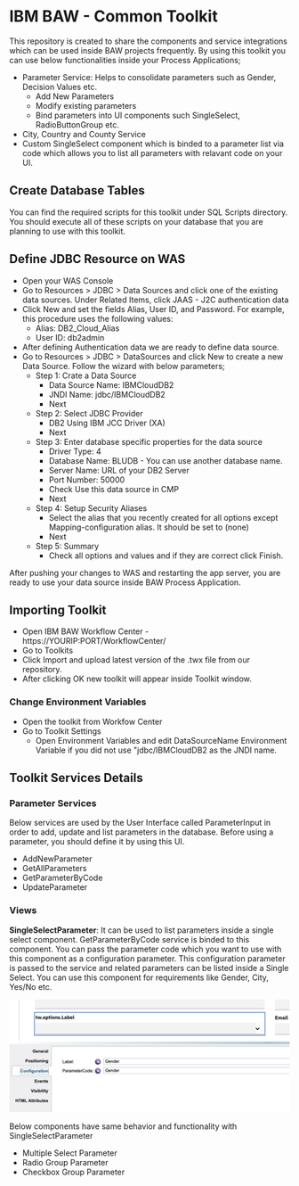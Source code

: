 # IBM BAW - Common Toolkit

This repository is created to share the components and service integrations which can be used inside BAW projects frequently.
By using this toolkit you can use below functionalities inside your Process Applications;

* Parameter Service: Helps to consolidate parameters such as Gender, Decision Values etc. 
	* Add New Parameters
	* Modify existing parameters
	* Bind parameters into UI components such SingleSelect, RadioButtonGroup etc.
* City, Country and County Service
* Custom SingleSelect component which is binded to a parameter list via code which allows you to list all parameters with relavant code on your UI. 

## Create Database Tables
You can find the required scripts for this toolkit under SQL Scripts directory. You should execute all of these scripts on your database that you are planning to use with this toolkit. 

## Define JDBC Resource on WAS
* Open your WAS Console
* Go to Resources > JDBC > Data Sources and click one of the existing data sources.  Under Related Items, click JAAS - J2C authentication data
* Click New and set the fields Alias, User ID, and Password. For example, this procedure uses the following values: 
	* Alias: DB2_Cloud_Alias	 
	* User ID: db2admin
* After defining Authentication data we are ready to define data source. 
* Go to Resources > JDBC > DataSources and click New to create a new Data Source. Follow the wizard with below parameters;
	* Step 1: Crate a Data Source
		* Data Source Name: IBMCloudDB2
		* JNDI Name: jdbc/IBMCloudDB2
		* Next
	* Step 2: Select JDBC Provider
		* DB2 Using IBM JCC Driver (XA)
		* Next
	* Step 3: Enter database specific properties for the data source 
		* Driver Type: 4
		* Database Name: BLUDB - You can use another database name.
		* Server Name: URL of your DB2 Server
		* Port Number: 50000 
		* Check Use this data source in CMP
		* Next
	* Step 4: Setup Security Aliases
		* Select the alias that you recently created for all options except Mapping-configuration alias. It should be set to (none)
		* Next
	* Step 5: Summary  	  
		* Check all options and values and if they are correct click Finish.

After pushing your changes to WAS and restarting the app server, you are ready to use your data source inside BAW Process Application. 
		
 		 	

## Importing Toolkit

* Open IBM BAW Workflow Center - https://YOURIP:PORT/WorkflowCenter/
* Go to Toolkits
* Click Import and upload latest version of the .twx file from our repository. 
* After clicking OK new toolkit will appear inside Toolkit window. 

### Change Environment Variables

* Open the toolkit from Workfow Center
* Go to Toolkit Settings 
	* Open Environment Variables and edit DataSourceName Environment Variable if you did not use "jdbc/IBMCloudDB2 as the JNDI name.

## Toolkit Services Details

### Parameter Services

Below services are used by the User Interface called ParameterInput in order to add, update and list parameters in the database. Before using a parameter, you should define it by using this UI. 

* AddNewParameter
* GetAllParameters
* GetParameterByCode
* UpdateParameter

### Views

**SingleSelectParameter**: It can be used to list parameters inside a single select component. GetParameterByCode service is binded to this component. You can pass the parameter code which you want to use with this component as a configuration parameter. This configuration parameter is passed to the service and related parameters can be listed inside a Single Select.
You can use this component for requirements like Gender, City, Yes/No etc. 

![](https://raw.githubusercontent.com/DBA-Turkiye/BAWCommonToolkit/master/Documentation/images/SingleSelectParameter.png)

Below components have same behavior and functionality with SingleSelectParameter
* Multiple Select Parameter
* Radio Group Parameter
* Checkbox Group Parameter


 